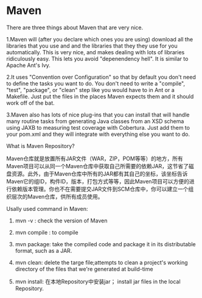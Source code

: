 # Maven

There are three things about Maven that are very nice.


1.Maven will (after you declare which ones you are using) download all the libraries that you use and and the libraries that they they use for you automatically. This is very nice, and makes dealing with lots of libraries ridiculously easy. This lets you avoid "depenendency hell". It is similar to Apache Ant's Ivy.

2.It uses "Convention over Configuration" so that by default you don't need to define the tasks you want to do. You don't need to write a "compile", "test", "package", or "clean" step like you would have to in Ant or a Makefile. Just put the files in the places Maven expects them and it should work off of the bat.

3.Maven also has lots of nice plug-ins that you can install that will handle many routine tasks from generating Java classes from an XSD schema using JAXB to measuring test coverage with Cobertura. Just add them to your pom.xml and they will integrate with everything else you want to do.


What is Maven Repository? 

Maven仓库就是放置所有JAR文件（WAR，ZIP，POM等等）的地方，所有Maven项目可以从同一个Maven仓库中获取自己所需要的依赖JAR，这节省了磁盘资源。此外，由于Maven仓库中所有的JAR都有其自己的坐标，该坐标告诉Maven它的组ID，构件ID，版本，打包方式等等，因此Maven项目可以方便的进行依赖版本管理。你也不在需要提交JAR文件到SCM仓库中，你可以建立一个组织层次的Maven仓库，供所有成员使用。



Usally used command in Maven:

1. mvn -v : check the version of Maven

2. mvn compile : to compile

3. mvn package: take the compiled code and package it in its distributable format, such as a JAR.

4. mvn clean: delete the targe file;attempts to clean a project's working directory of the files that we're generated at build-time

5. mvn install: 在本地Repository中安装jar； install jar files in the local Repository.


